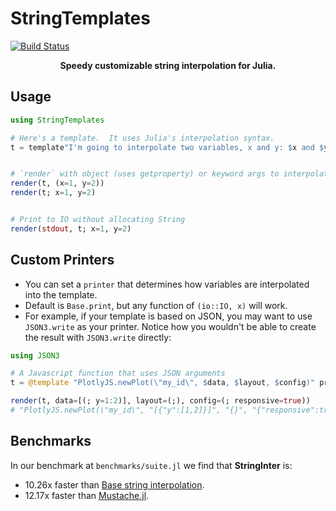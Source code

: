 # StringTemplates

[![Build Status](https://github.com/joshday/StringTemplates.jl/actions/workflows/CI.yml/badge.svg?branch=main)](https://github.com/joshday/StringTemplates.jl/actions/workflows/CI.yml?query=branch%3Amain)


<p align="center"><b>Speedy customizable string interpolation for Julia.</b></p>

## Usage

```julia
using StringTemplates

# Here's a template.  It uses Julia's interpolation syntax.
t = template"I'm going to interpolate two variables, x and y: $x and $y"


# `render` with object (uses getproperty) or keyword args to interpolate variables
render(t, (x=1, y=2))
render(t; x=1, y=2)


# Print to IO without allocating String
render(stdout, t; x=1, y=2)
```

## Custom Printers

- You can set a `printer` that determines how variables are interpolated into the template.
- Default is `Base.print`, but any function of `(io::IO, x)` will work.
- For example, if your template is based on JSON, you may want to use `JSON3.write` as your printer.  Notice how you wouldn't be able to create the result with `JSON3.write` directly:

```julia
using JSON3

# A Javascript function that uses JSON arguments
t = @template "PlotlyJS.newPlot(\"my_id\", $data, $layout, $config)" printer=JSON3.write

render(t, data=[(; y=1:2)], layout=(;), config=(; responsive=true))
# "PlotlyJS.newPlot(\"my_id\", "[{"y":[1,2]}]", "{}", "{"responsive":true}")"
```


## Benchmarks

In our benchmark at `benchmarks/suite.jl` we find that **StringInter** is:

- 10.26x faster than [Base string interpolation](https://docs.julialang.org/en/v1/manual/strings/#string-interpolation).
- 12.17x faster than [Mustache.jl](https://github.com/jverzani/Mustache.jl).
